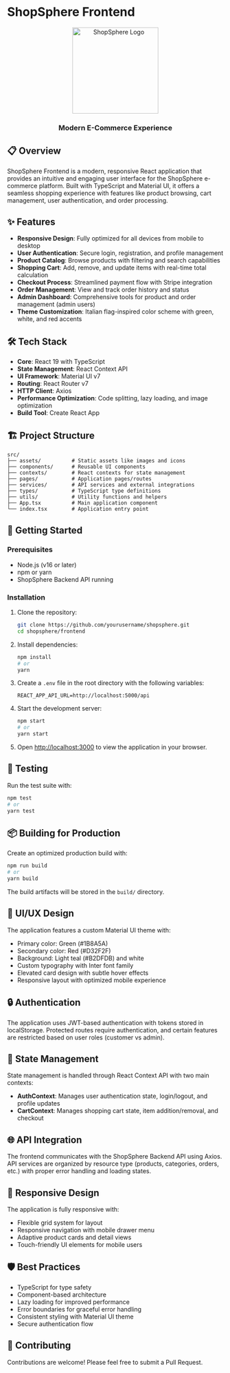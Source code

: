 # ShopSphere Frontend

<div align="center">
  <img src="src/assets/logo.svg" alt="ShopSphere Logo" width="200" />
  <h3>Modern E-Commerce Experience</h3>
</div>

## 📋 Overview

ShopSphere Frontend is a modern, responsive React application that provides an intuitive and engaging user interface for the ShopSphere e-commerce platform. Built with TypeScript and Material UI, it offers a seamless shopping experience with features like product browsing, cart management, user authentication, and order processing.

## ✨ Features

- **Responsive Design**: Fully optimized for all devices from mobile to desktop
- **User Authentication**: Secure login, registration, and profile management
- **Product Catalog**: Browse products with filtering and search capabilities
- **Shopping Cart**: Add, remove, and update items with real-time total calculation
- **Checkout Process**: Streamlined payment flow with Stripe integration
- **Order Management**: View and track order history and status
- **Admin Dashboard**: Comprehensive tools for product and order management (admin users)
- **Theme Customization**: Italian flag-inspired color scheme with green, white, and red accents

## 🛠️ Tech Stack

- **Core**: React 19 with TypeScript
- **State Management**: React Context API
- **UI Framework**: Material UI v7
- **Routing**: React Router v7
- **HTTP Client**: Axios
- **Performance Optimization**: Code splitting, lazy loading, and image optimization
- **Build Tool**: Create React App

## 🏗️ Project Structure

```
src/
├── assets/          # Static assets like images and icons
├── components/      # Reusable UI components
├── contexts/        # React contexts for state management
├── pages/           # Application pages/routes
├── services/        # API services and external integrations
├── types/           # TypeScript type definitions
├── utils/           # Utility functions and helpers
├── App.tsx          # Main application component
└── index.tsx        # Application entry point
```

## 🚀 Getting Started

### Prerequisites

- Node.js (v16 or later)
- npm or yarn
- ShopSphere Backend API running

### Installation

1. Clone the repository:
   ```bash
   git clone https://github.com/yourusername/shopsphere.git
   cd shopsphere/frontend
   ```

2. Install dependencies:
   ```bash
   npm install
   # or
   yarn
   ```

3. Create a `.env` file in the root directory with the following variables:
   ```
   REACT_APP_API_URL=http://localhost:5000/api
   ```

4. Start the development server:
   ```bash
   npm start
   # or
   yarn start
   ```

5. Open [http://localhost:3000](http://localhost:3000) to view the application in your browser.

## 🧪 Testing

Run the test suite with:

```bash
npm test
# or
yarn test
```

## 📦 Building for Production

Create an optimized production build with:

```bash
npm run build
# or
yarn build
```

The build artifacts will be stored in the `build/` directory.

## 🎨 UI/UX Design

The application features a custom Material UI theme with:

- Primary color: Green (#1B8A5A)
- Secondary color: Red (#D32F2F)
- Background: Light teal (#B2DFDB) and white
- Custom typography with Inter font family
- Elevated card design with subtle hover effects
- Responsive layout with optimized mobile experience

## 🔒 Authentication

The application uses JWT-based authentication with tokens stored in localStorage. Protected routes require authentication, and certain features are restricted based on user roles (customer vs admin).

## 🔄 State Management

State management is handled through React Context API with two main contexts:

- **AuthContext**: Manages user authentication state, login/logout, and profile updates
- **CartContext**: Manages shopping cart state, item addition/removal, and checkout

## 🌐 API Integration

The frontend communicates with the ShopSphere Backend API using Axios. API services are organized by resource type (products, categories, orders, etc.) with proper error handling and loading states.

## 📱 Responsive Design

The application is fully responsive with:

- Flexible grid system for layout
- Responsive navigation with mobile drawer menu
- Adaptive product cards and detail views
- Touch-friendly UI elements for mobile users

## 🛡️ Best Practices

- TypeScript for type safety
- Component-based architecture
- Lazy loading for improved performance
- Error boundaries for graceful error handling
- Consistent styling with Material UI theme
- Secure authentication flow

## 👥 Contributing

Contributions are welcome! Please feel free to submit a Pull Request.
